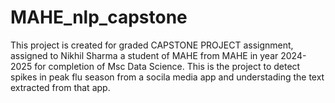 # MAHE_nlp_capstone
This project is created for graded CAPSTONE PROJECT assignment, assigned to Nikhil Sharma a student of MAHE from MAHE in year 2024-2025 for completion of Msc Data Science. This is the project to detect spikes in peak flu season from a socila media app and understading the text extracted from that app.
